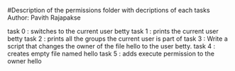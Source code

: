 #Description of the permissions folder with decriptions of each tasks
Author:  Pavith Rajapakse

task 0 : switches to the current user betty
task 1  : prints the current user betty
task 2 : prints all the groups the current user is part of
task 3 : Write a script that changes the owner of the file hello to the user betty.
task 4 : creates empty file named hello
task 5 : adds execute permission to the owner hello








